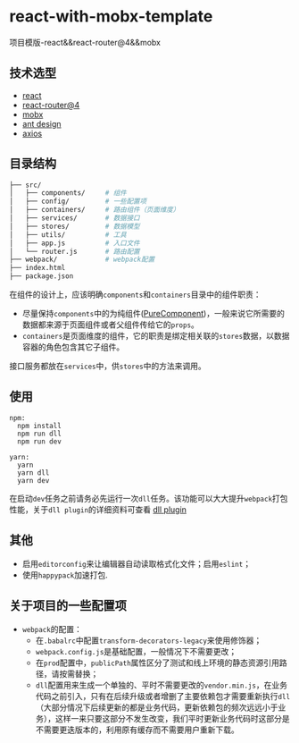 # react-with-mobx-template
项目模版-react&&react-router@4&&mobx

## 技术选型
- [react](https://github.com/facebook/react)
- [react-router@4](https://github.com/ReactTraining/react-router)
- [mobx](http://cn.mobx.js.org/)
- [ant design](https://ant.design/index-cn)
- [axios](https://github.com/axios/axios)

## 目录结构
```bash
├── src/
│   ├── components/     # 组件
│   ├── config/         # 一些配置项
│   ├── containers/     # 路由组件（页面维度）
│   ├── services/       # 数据接口
│   ├── stores/         # 数据模型
│   ├── utils/          # 工具
│   ├── app.js          # 入口文件
│   └── router.js       # 路由配置
├── webpack/            # webpack配置
├── index.html
├── package.json
```
在组件的设计上，应该明确`components`和`containers`目录中的组件职责：
- 尽量保持`components`中的为纯组件([PureComponent](https://facebook.github.io/react/docs/react-api.html#react.purecomponent))，一般来说它所需要的数据都来源于页面组件或者父组件传给它的`props`。
- `containers`是页面维度的组件，它的职责是绑定相关联的`stores`数据，以数据容器的角色包含其它子组件。

接口服务都放在`services`中，供`stores`中的方法来调用。

## 使用
```
npm:
  npm install
  npm run dll
  npm run dev
  
yarn:
  yarn
  yarn dll
  yarn dev
```
在启动`dev`任务之前请务必先运行一次`dll`任务。该功能可以大大提升`webpack`打包性能，关于`dll plugin`的详细资料可查看 [dll plugin](https://webpack.js.org/plugins/dll-plugin/)

## 其他
- 启用`editorconfig`来让编辑器自动读取格式化文件；启用`eslint`；
- 使用`happypack`加速打包.

## 关于项目的一些配置项
- `webpack`的配置：
  - 在`.babalrc`中配置`transform-decorators-legacy`来使用修饰器；
  - `webpack.config.js`是基础配置，一般情况下不需要更改；
  - 在`prod`配置中，`publicPath`属性区分了测试和线上环境的静态资源引用路径，请按需替换；
  - `dll`配置用来生成一个单独的、平时不需要更改的`vendor.min.js`，在业务代码之前引入，只有在后续升级或者增删了主要依赖包才需要重新执行`dll`（大部分情况下后续更新的都是业务代码，更新依赖包的频次远远小于业务），这样一来只要这部分不发生改变，我们平时更新业务代码时这部分是不需要更迭版本的，利用原有缓存而不需要用户重新下载。

